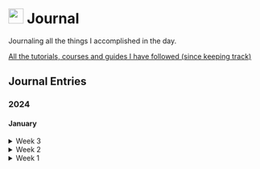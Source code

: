 <h1><img src="https://emojis.slackmojis.com/emojis/images/1648075155/56583/journal.gif?1648075155" width="30"/> Journal </h1>

<p>Journaling all the things I accomplished in the day.</p>

<a href="courses-tutorials-and-guides.md">All the tutorials, courses and guides I have followed (since keeping track)</a>

<h2>Journal Entries</h2>
<h3>2024</h3>
<h4>January</h4>
<details>
    <summary>Week 3</summary>
    <ul>
        <li><a href="2024/01-January/Week 3/2024-01-21.md">2024-01-21</a></li>
        <li><a href="2024/01-January/Week 3/2024-01-20.md">2024-01-20</a></li>
        <li><a href="2024/01-January/Week 3/2024-01-19.md">2024-01-19</a></li>
        <li><a href="2024/01-January/Week 3/2024-01-18.md">2024-01-18</a></li>
        <li><a href="2024/01-January/Week 3/2024-01-17.md">2024-01-17</a></li>
        <li><a href="2024/01-January/Week 3/2024-01-16.md">2024-01-16</a></li>
        <li><a href="2024/01-January/Week 3/2024-01-15.md">2024-01-15</a></li>
    </ul>
</details>
<details>
    <summary>Week 2</summary>
    <ul>
        <li><a href="2024/01-January/Week 2/2024-01-14.md">2024-01-14</a></li>
        <li><a href="2024/01-January/Week 2/2024-01-13.md">2024-01-13</a></li>
        <li><a href="2024/01-January/Week 2/2024-01-12.md">2024-01-12</a></li>
        <li><a href="2024/01-January/Week 2/2024-01-11.md">2024-01-11</a></li>
        <li><a href="2024/01-January/Week 2/2024-01-10.md">2024-01-10</a></li>
        <li><a href="2024/01-January/Week 2/2024-01-09.md">2024-01-09</a></li>
        <li><a href="2024/01-January/Week 2/2024-01-08.md">2024-01-08</a></li>
    </ul>
</details>
<details>
    <summary>Week 1</summary>
    <ul>
        <li><a href="2024/01-January/Week 1/2024-01-07.md">2024-01-07</a></li>
        <li><a href="2024/01-January/Week 1/2024-01-06.md">2024-01-06</a></li>
        <li><a href="2024/01-January/Week 1/2024-01-05.md">2024-01-05</a></li>
        <li><a href="2024/01-January/Week 1/2024-01-04.md">2024-01-04</a></li>
        <li><a href="2024/01-January/Week 1/2024-01-03.md">2024-01-03</a></li>
        <li><a href="2024/01-January/Week 1/2024-01-02.md">2024-01-02</a></li>
        <li><a href="2024/01-January/Week 1/2024-01-01.md">2024-01-01</a></li>
    </ul>
</details>

